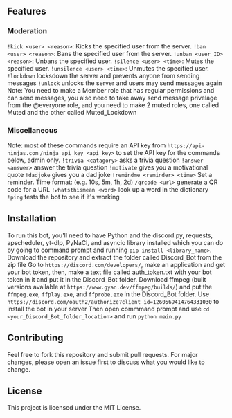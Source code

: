 ## Features
 
### Moderation
  `!kick <user> <reason>`: Kicks the specified user from the server.
  `!ban <user> <reason>`: Bans the specified user from the server.
  `!unban <user_ID> <reason>`: Unbans the specified user.
  `!silence <user> <time>`: Mutes the specified user.
  `!unsilence <user> <time>`: Unmutes the specified user.
  `!lockdown` locksdown the server and prevents anyone from sending messages
  `!unlock` unlocks the server and users may send messages again
  Note: You need to make a Member role that has regular permissions and can send messages, you also need to take away send message privelage from the @everyone role, and you need to make 2 muted roles, one called Muted and the other called Muted_Lockdown

### Miscellaneous 
  Note: most of these commands require an API key from `https://api-ninjas.com`
  `/ninja_api_key <api_key>` to set the API key for the commands below, admin only.
  `!trivia <catagory>` asks a trivia question
  `!answer <answer>` answer the trivia question
  `!motivate` gives you a motivational quote
  `!dadjoke` gives you a dad joke
  `!remindme <reminder> <time>`  Set a reminder. Time format: <number><unit> (e.g. 10s, 5m, 1h, 2d)
  `/qrcode <url>` generate a QR code for a URL
  `!whatsthismean <word>` look up a word in the dictionary
  `!ping` tests the bot to see if it's working

## Installation

  To run this bot, you'll need to have Python and the discord.py, requests, apscheduler, yt-dlp, PyNaCl, and asyncio library installed which you can do by going to command prompt and running `pip install <library_name>`. 
  Download the repository and extract the folder called Discord_Bot from the zip file
  Go to `https://discord.com/developers/`, make an application and get your bot token, then, make a text file called auth_token.txt with your bot token in it and put it in the Discord_Bot folder.
  Download ffmpeg (built versions available at `https://www.gyan.dev/ffmpeg/builds/`) and put the `ffmpeg.exe`, `ffplay.exe`, and `ffprobe.exe` in the Discord_Bot folder.
  Use `https://discord.com/oauth2/authorize?client_id=1260569414764331030` to install the bot in your server
  Then open commmand prompt and use `cd <your_Discord_Bot_folder_location>` and run `python main.py`

## Contributing
  Feel free to fork this repository and submit pull requests. For major changes, please open an issue first to discuss what you would like to change.

## License
  This project is licensed under the MIT License.
